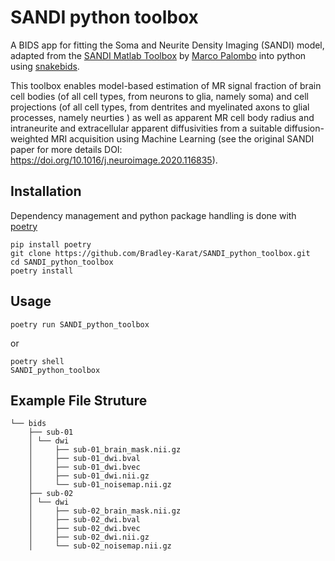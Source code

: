 # SANDI python toolbox
A BIDS app for fitting the Soma and Neurite Density Imaging (SANDI) model, adapted from the [SANDI Matlab Toolbox](https://github.com/palombom/SANDI-Matlab-Toolbox-Latest-Release/tree/main) by [Marco Palombo](https://github.com/palombom) into python using [snakebids](https://github.com/akhanf/snakebids).

This toolbox enables model-based estimation of MR signal fraction of brain cell bodies (of all cell types, from neurons to glia, namely soma) and cell projections (of all cell types, from dentrites and myelinated axons to glial processes, namely neurties ) as well as apparent MR cell body radius and intraneurite and extracellular apparent diffusivities from a suitable diffusion-weighted MRI acquisition using Machine Learning (see the original SANDI paper for more details DOI: https://doi.org/10.1016/j.neuroimage.2020.116835).
## Installation
Dependency management and python package handling is done with [poetry](https://python-poetry.org/docs/)
```
pip install poetry
git clone https://github.com/Bradley-Karat/SANDI_python_toolbox.git
cd SANDI_python_toolbox
poetry install
```
## Usage
```
poetry run SANDI_python_toolbox
```
or 
```
poetry shell
SANDI_python_toolbox
```
## Example File Struture
```
└── bids
    ├── sub-01
    │ └── dwi
    │     ├── sub-01_brain_mask.nii.gz
    │     ├── sub-01_dwi.bval
    │     ├── sub-01_dwi.bvec
    │     ├── sub-01_dwi.nii.gz
    │     └── sub-01_noisemap.nii.gz
    ├── sub-02
    │ └── dwi
    │     ├── sub-02_brain_mask.nii.gz
    │     ├── sub-02_dwi.bval
    │     ├── sub-02_dwi.bvec
    │     ├── sub-02_dwi.nii.gz
    │     └── sub-02_noisemap.nii.gz
```
